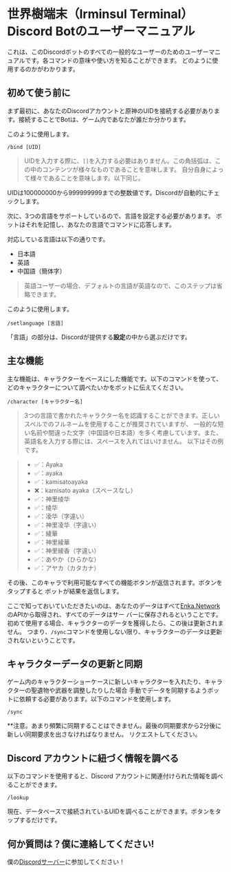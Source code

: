 # 世界樹端末（Irminsul Terminal） Discord Botのユーザーマニュアル

これは、このDiscordボットのすべての一般的なユーザーのためのユーザーマニュアルです。各コマンドの意味や使い方を知ることができます。
どのように使用するのかがわかります。

## 初めて使う前に

まず最初に、あなたのDiscordアカウントと原神のUIDを接続する必要があります。接続することでBotは、ゲーム内であなたが誰だか分かります。

このように使用します。

```
/bind [UID]
```

> UIDを入力する際に、`[]`を入力する必要はありません。この角括弧は、この中のコンテンツが様々なものであることを意味します。
> 自分自身によって様々であることを意味します。以下同じ。

UIDは100000000から999999999までの整数値です。Discordが自動的にチェックします。

次に、3つの言語をサポートしているので、言語を設定する必要があります。
ボットはそれを記憶し、あなたの言語でコマンドに応答します。

対応している言語は以下の通りです。
- 日本語
- 英語
- 中国語（簡体字）

> 英語ユーザーの場合、デフォルトの言語が英語なので、このステップは省略できます。

このように使用します。

```
/setlanguage [言語]
```

「言語」の部分は、Discordが提供する**設定**の中から選ぶだけです。

## 主な機能

主な機能は、キャラクターをベースにした機能です。以下のコマンドを使って、どのキャラクターについて調べたいかをボットに伝えてください。

```
/character [キャラクター名]
```

> 3つの言語で書かれたキャラクター名を認識することができます。正しいスペルでのフルネームを使用することが推奨されていますが、
> 一般的な短い名前や間違った文字（中国語や日本語）を多く考慮しています。また、英語名を入力する際には、スペースを入れてはいけません。
> 以下はその例です。
 
> - ✅：Ayaka
> - ✅：ayaka
> - ✅：kamisatoayaka
> - ❌：kamisato ayaka（スペースなし）
> - ✅：神里绫华
> - ✅：绫华
> - ✅：凌华（字違い）
> - ✅：神里凌华（字違い）
> - ✅：綾華
> - ✅：神里綾華
> - ✅：神里綾香（字違い）
> - ✅：あやか（ひらかな）
> - ✅：アヤカ（カタカナ）
> 

その後、このキャラで利用可能なすべての機能ボタンが返信されます。ボタンをタップすると
ボットが結果を返信します。

ここで知っておいていただきたいのは、あなたのデータはすべて[Enka.Network](https://enka.network)のAPIから取得され、すべてのデータはサー
バーに保存されるということです。 初めて使用する場合、キャラクターのデータを獲得したら、この後は更新されません。
つまり、`/sync`コマンドを使用しない限り、キャラクターのデータは更新されないということです。

## キャラクターデータの更新と同期

ゲーム内のキャラクターショーケースに新しいキャラクターを入れたり、キャラクターの聖遺物や武器を調整したりした場合
手動でデータを同期するようボットに依頼する必要があります。以下のコマンドを使用します。

```
/sync
```

**注意。あまり頻繁に同期することはできません。最後の同期要求から2分後に新しい同期要求を出さなければなりません。
リクエストしてください。

## Discord アカウントに紐づく情報を調べる

以下のコマンドを使用すると、Discord アカウントに関連付けられた情報を調べることができます。

```
/lookup
```

現在、データベースで接続されているUIDを調べることができます。ボタンをタップするだけです。

## 何か質問は？僕に連絡してください!

僕の[Discordサーバー](https://discord.gg/XyFAGduTcM)に参加してください！
